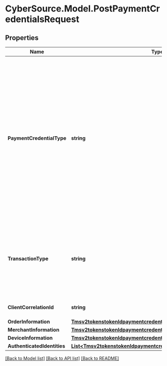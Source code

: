 # CyberSource.Model.PostPaymentCredentialsRequest
## Properties

Name | Type | Description | Notes
------------ | ------------- | ------------- | -------------
**PaymentCredentialType** | **string** | The type of payment credentials to be returned. By default, payment credentials include network token and cryptogram or dynamic CVV. If \&quot;NETWORK_TOKEN\&quot; is supplied then only network token card number will be returned and no cryptogram or dynamic CVV will be requested. If \&quot;SECURITY_CODE\&quot; is supplied then dynamic CVV will be requested and returned with the network token card number. Dynamic CVV is only supported for Amex and SCOF. If \&quot;CRYPTOGRAM\&quot; is supplied then cryptogram will be requested and returned with the network token card number. Cryptogram is NOT supported for Amex.  Possible Values:   - NETWORK_TOKEN   - SECURITY_CODE   - CRYPTOGRAM  | [optional] 
**TransactionType** | **string** | Specifies the type of transaction for which the network token credentials are required. Possible Values:   - ECOM: Ecommerce transaction. If transactionType is not provided, ECOM is set as the default.   - AFT: Account Funding Transaction. This is only supported for VISA and paymentCredentialType of CRYPTOGRAM.  | [optional] 
**ClientCorrelationId** | **string** | Used to correlate authentication and payment credential requests.  | [optional] 
**OrderInformation** | [**Tmsv2tokenstokenIdpaymentcredentialsOrderInformation**](Tmsv2tokenstokenIdpaymentcredentialsOrderInformation.md) |  | [optional] 
**MerchantInformation** | [**Tmsv2tokenstokenIdpaymentcredentialsMerchantInformation**](Tmsv2tokenstokenIdpaymentcredentialsMerchantInformation.md) |  | [optional] 
**DeviceInformation** | [**Tmsv2tokenstokenIdpaymentcredentialsDeviceInformation**](Tmsv2tokenstokenIdpaymentcredentialsDeviceInformation.md) |  | [optional] 
**AuthenticatedIdentities** | [**List&lt;Tmsv2tokenstokenIdpaymentcredentialsAuthenticatedIdentities&gt;**](Tmsv2tokenstokenIdpaymentcredentialsAuthenticatedIdentities.md) |  | [optional] 

[[Back to Model list]](../README.md#documentation-for-models) [[Back to API list]](../README.md#documentation-for-api-endpoints) [[Back to README]](../README.md)

